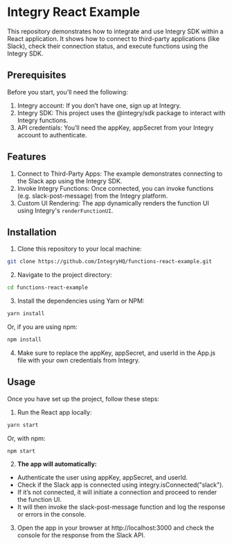 # Integry React Example

This repository demonstrates how to integrate and use Integry SDK within a React application. It shows how to connect to third-party applications (like Slack), check their connection status, and execute functions using the Integry SDK.

## Prerequisites

Before you start, you’ll need the following:

1. Integry account: If you don’t have one, sign up at Integry.
2. Integry SDK: This project uses the @integry/sdk package to interact with Integry functions.
3. API credentials: You’ll need the appKey, appSecret from your Integry account to authenticate.

## Features

1. Connect to Third-Party Apps: The example demonstrates connecting to the Slack app using the Integry SDK.
2. Invoke Integry Functions: Once connected, you can invoke functions (e.g. slack-post-message) from the Integry platform.
3. Custom UI Rendering: The app dynamically renders the function UI using Integry's `renderFunctionUI`.

## Installation

1. Clone this repository to your local machine:

```bash
git clone https://github.com/IntegryHQ/functions-react-example.git
```

2. Navigate to the project directory:

```bash
cd functions-react-example
```

3. Install the dependencies using Yarn or NPM:

```bash
yarn install
```

Or, if you are using npm:

```bash
npm install
```

4. Make sure to replace the appKey, appSecret, and userId in the App.js file with your own credentials from Integry.

## Usage

Once you have set up the project, follow these steps:

1. Run the React app locally:

```bash
yarn start
```

Or, with npm:

```bash
npm start
```

2. **The app will automatically:**

- Authenticate the user using appKey, appSecret, and userId.
- Check if the Slack app is connected using integry.isConnected("slack").
- If it’s not connected, it will initiate a connection and proceed to render the function UI.
- It will then invoke the slack-post-message function and log the response or errors in the console.

3. Open the app in your browser at http://localhost:3000 and check the console for the response from the Slack API.
